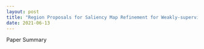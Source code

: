 ```yaml
---
layout: post
title: "Region Proposals for Saliency Map Refinement for Weakly-supervised Disease Localisation and Classification"
date: 2021-06-13
---
```


Paper Summary
